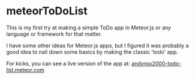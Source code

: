 meteorToDoList
==============

This is my first try at making a simple ToDo app in Meteor.js or any language or framework for that matter.

I have some other ideas for Meteor.js apps, but I figured it was probably a good idea to nail down some basics by making the classic 'todo' app.

For kicks, you can see a live version of the app at: [andyroo2000-todo-list.meteor.com](andyroo2000-todo-list.meteor.com)


